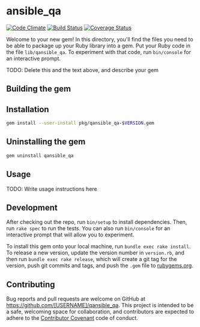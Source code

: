 # ansible\_qa

[![Code Climate](https://codeclimate.com/github/trombik/ansible-qa/badges/gpa.svg)](https://codeclimate.com/github/trombik/ansible-qa)
[![Build Status](https://travis-ci.org/trombik/ansible-qa.svg?branch=master)](https://travis-ci.org/trombik/ansible-qa)
[![Coverage Status](https://coveralls.io/repos/github/trombik/ansible-qa/badge.svg?branch=master)](https://coveralls.io/github/trombik/ansible-qa?branch=master)

Welcome to your new gem! In this directory, you'll find the files you need to be able to package up your Ruby library into a gem. Put your Ruby code in the file `lib/qansible_qa`. To experiment with that code, run `bin/console` for an interactive prompt.

TODO: Delete this and the text above, and describe your gem

## Building the gem

## Installation

```sh
gem install --user-install pkg/qansible_qa-$VERSION.gem
```

## Uninstalling the gem

```sh
gem uninstall qansible_qa
```

## Usage

TODO: Write usage instructions here

## Development

After checking out the repo, run `bin/setup` to install dependencies. Then, run `rake spec` to run the tests. You can also run `bin/console` for an interactive prompt that will allow you to experiment.

To install this gem onto your local machine, run `bundle exec rake install`. To release a new version, update the version number in `version.rb`, and then run `bundle exec rake release`, which will create a git tag for the version, push git commits and tags, and push the `.gem` file to [rubygems.org](https://rubygems.org).

## Contributing

Bug reports and pull requests are welcome on GitHub at https://github.com/[USERNAME]/qansible_qa. This project is intended to be a safe, welcoming space for collaboration, and contributors are expected to adhere to the [Contributor Covenant](http://contributor-covenant.org) code of conduct.
